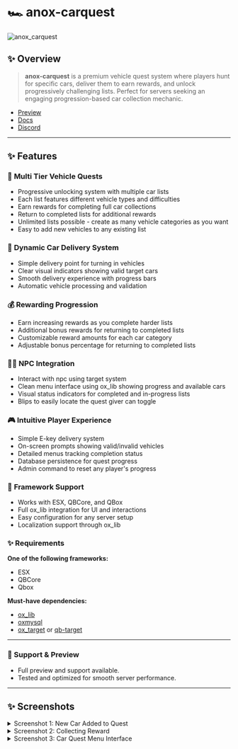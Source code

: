 # 🏎️ anox-carquest

![anox_carquest](https://github.com/user-attachments/assets/a0bf8277-15f0-48fc-98e5-b2178959fceb)


## ✨ Overview

> **anox-carquest** is a premium vehicle quest system where players hunt for specific cars, deliver them to earn rewards, and unlock progressively challenging lists. Perfect for servers seeking an engaging progression-based car collection mechanic.

- [Preview](https://www.youtube.com/watch?v=vPv01PdK4dE)
- [Docs](https://anoxstudios.gitbook.io/anoxstudios/free-scripts/side-hustles/anox-carquest)
- [Discord](https://discord.gg/gbJ5SyBJBv)

---

## ✨ Features

### 🚗 **Multi Tier Vehicle Quests**  
- Progressive unlocking system with multiple car lists  
- Each list features different vehicle types and difficulties  
- Earn rewards for completing full car collections  
- Return to completed lists for additional rewards  
- Unlimited lists possible - create as many vehicle categories as you want  
- Easy to add new vehicles to any existing list  

### 🔄 **Dynamic Car Delivery System**  
- Simple delivery point for turning in vehicles  
- Clear visual indicators showing valid target cars  
- Smooth delivery experience with progress bars  
- Automatic vehicle processing and validation  

### 💰 **Rewarding Progression**  
- Earn increasing rewards as you complete harder lists  
- Additional bonus rewards for returning to completed lists  
- Customizable reward amounts for each car category  
- Adjustable bonus percentage for returning to completed lists  

### 👨‍💼 **NPC Integration**  
- Interact with npc using target system  
- Clean menu interface using ox_lib showing progress and available cars  
- Visual status indicators for completed and in-progress lists  
- Blips to easily locate the quest giver can toggle  

### 🎮 **Intuitive Player Experience**  
- Simple E-key delivery system  
- On-screen prompts showing valid/invalid vehicles  
- Detailed menus tracking completion status  
- Database persistence for quest progress  
- Admin command to reset any player's progress  

### 🔧 **Framework Support**  
- Works with ESX, QBCore, and QBox  
- Full ox_lib integration for UI and interactions  
- Easy configuration for any server setup  
- Localization support through ox_lib  

### ✨ **Requirements**

**One of the following frameworks:**  
- ESX  
- QBCore  
- Qbox  

**Must-have dependencies:**  
- [ox_lib](https://github.com/overextended/ox_lib)  
- [oxmysql](https://github.com/overextended/oxmysql)  
- [ox_target](https://github.com/overextended/ox_target) or [qb-target](https://github.com/qbcore-framework/qb-target)  

---

### 💬 Support & Preview
- Full preview and support available.
- Tested and optimized for smooth server performance.

---

## ✨ Screenshots

<details>
  <summary>Screenshot 1: New Car Added to Quest</summary>
  <img src="https://github.com/user-attachments/assets/c9d2bc63-9ad9-4240-8692-477d574c1a31" width="100%">
</details>

<details>
  <summary>Screenshot 2: Collecting Reward</summary>
  <img src="https://github.com/user-attachments/assets/ef42023c-2e86-4293-ae34-acb534641778" width="100%">
</details>

<details>
  <summary>Screenshot 3: Car Quest Menu Interface</summary>
  <img src="https://github.com/user-attachments/assets/e0b4a104-5b52-408c-b8f5-b26f34a71a2d" width="100%">
</details>
